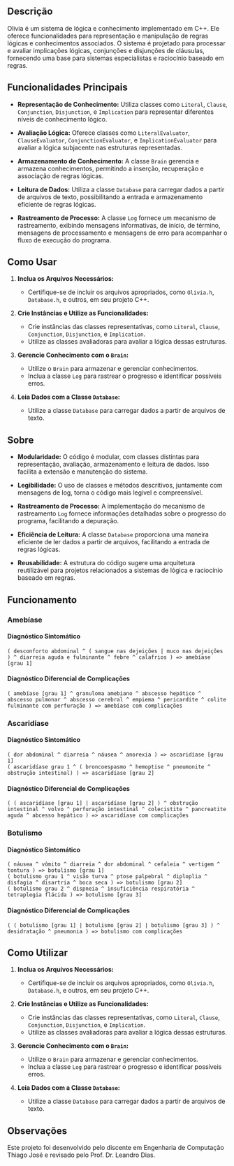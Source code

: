 ## Descrição

Olivia é um sistema de lógica e conhecimento implementado em C++. Ele oferece funcionalidades para representação e manipulação de regras lógicas e conhecimentos associados. O sistema é projetado para processar e avaliar implicações lógicas, conjunções e disjunções de cláusulas, fornecendo uma base para sistemas especialistas e raciocínio baseado em regras.

## Funcionalidades Principais

- **Representação de Conhecimento:** Utiliza classes como `Literal`, `Clause`, `Conjunction`, `Disjunction`, e `Implication` para representar diferentes níveis de conhecimento lógico.

- **Avaliação Lógica:** Oferece classes como `LiteralEvaluator`, `ClauseEvaluator`, `ConjunctionEvaluator`, e `ImplicationEvaluator` para avaliar a lógica subjacente nas estruturas representadas.

- **Armazenamento de Conhecimento:** A classe `Brain` gerencia e armazena conhecimentos, permitindo a inserção, recuperação e associação de regras lógicas.

- **Leitura de Dados:** Utiliza a classe `Database` para carregar dados a partir de arquivos de texto, possibilitando a entrada e armazenamento eficiente de regras lógicas.

- **Rastreamento de Processo:** A classe `Log` fornece um mecanismo de rastreamento, exibindo mensagens informativas, de início, de término, mensagens de processamento e mensagens de erro para acompanhar o fluxo de execução do programa.

## Como Usar

1. **Inclua os Arquivos Necessários:**
   - Certifique-se de incluir os arquivos apropriados, como `Olivia.h`, `Database.h`, e outros, em seu projeto C++.

2. **Crie Instâncias e Utilize as Funcionalidades:**
   - Crie instâncias das classes representativas, como `Literal`, `Clause`, `Conjunction`, `Disjunction`, e `Implication`.
   - Utilize as classes avaliadoras para avaliar a lógica dessas estruturas.

3. **Gerencie Conhecimento com o `Brain`:**
   - Utilize o `Brain` para armazenar e gerenciar conhecimentos.
   - Inclua a classe `Log` para rastrear o progresso e identificar possíveis erros.

4. **Leia Dados com a Classe `Database`:**
   - Utilize a classe `Database` para carregar dados a partir de arquivos de texto.

## Sobre

- **Modularidade:** O código é modular, com classes distintas para representação, avaliação, armazenamento e leitura de dados. Isso facilita a extensão e manutenção do sistema.

- **Legibilidade:** O uso de classes e métodos descritivos, juntamente com mensagens de log, torna o código mais legível e compreensível.

- **Rastreamento de Processo:** A implementação do mecanismo de rastreamento `Log` fornece informações detalhadas sobre o progresso do programa, facilitando a depuração.

- **Eficiência de Leitura:** A classe `Database` proporciona uma maneira eficiente de ler dados a partir de arquivos, facilitando a entrada de regras lógicas.

- **Reusabilidade:** A estrutura do código sugere uma arquitetura reutilizável para projetos relacionados a sistemas de lógica e raciocínio baseado em regras.

## Funcionamento

### Amebíase
#### Diagnóstico Sintomático
```plaintext
( desconforto abdominal ^ ( sangue nas dejeições | muco nas dejeições ) ^ diarreia aguda e fulminante ^ febre ^ calafrios ) => amebíase [grau 1]
```

#### Diagnóstico Diferencial de Complicações
```plaintext
( amebíase [grau 1] ^ granuloma amebiano ^ abscesso hepático ^ abscesso pulmonar ^ abscesso cerebral ^ empiema ^ pericardite ^ colite fulminante com perfuração ) => amebíase com complicações
```

### Ascaridíase
#### Diagnóstico Sintomático
```plaintext
( dor abdominal ^ diarreia ^ náusea ^ anorexia ) => ascaridíase [grau 1]
( ascaridíase grau 1 ^ ( broncoespasmo ^ hemoptise ^ pneumonite ^ obstrução intestinal) ) => ascaridíase [grau 2]
```

#### Diagnóstico Diferencial de Complicações
```plaintext
( ( ascaridíase [grau 1] | ascaridíase [grau 2] ) ^ obstrução intestinal ^ volvo ^ perfuração intestinal ^ colecistite ^ pancreatite aguda ^ abcesso hepático ) => ascaridíase com complicações
```

### Botulismo
#### Diagnóstico Sintomático
```plaintext
( náusea ^ vômito ^ diarreia ^ dor abdominal ^ cefaleia ^ vertigem ^ tontura ) => botulismo [grau 1]
( botulismo grau 1 ^ visão turva ^ ptose palpebral ^ diploplia ^ disfagia ^ disartria ^ boca seca ) => botulismo [grau 2]
( botulismo grau 2 ^ dispneia ^ insuficiência respiratória ^ tetraplegia flácida ) => botulismo [grau 3]
```

#### Diagnóstico Diferencial de Complicações
```plaintext
( ( botulismo [grau 1] | botulismo [grau 2] | botulismo [grau 3] ) ^ desidratação ^ pneumonia ) => botulismo com complicações
```

## Como Utilizar

1. **Inclua os Arquivos Necessários:**
   - Certifique-se de incluir os arquivos apropriados, como `Olivia.h`, `Database.h`, e outros, em seu projeto C++.

2. **Crie Instâncias e Utilize as Funcionalidades:**
   - Crie instâncias das classes representativas, como `Literal`, `Clause`, `Conjunction`, `Disjunction`, e `Implication`.
   - Utilize as classes avaliadoras para avaliar a lógica dessas estruturas.

3. **Gerencie Conhecimento com o `Brain`:**
   - Utilize o `Brain` para armazenar e gerenciar conhecimentos.
   - Inclua a classe `Log` para rastrear o progresso e identificar possíveis erros.

4. **Leia Dados com a Classe `Database`:**
   - Utilize a classe `Database` para carregar dados a partir de arquivos de texto.

## Observações

Este projeto foi desenvolvido pelo discente em Engenharia de Computação Thiago José e revisado pelo Prof. Dr. Leandro Dias.
